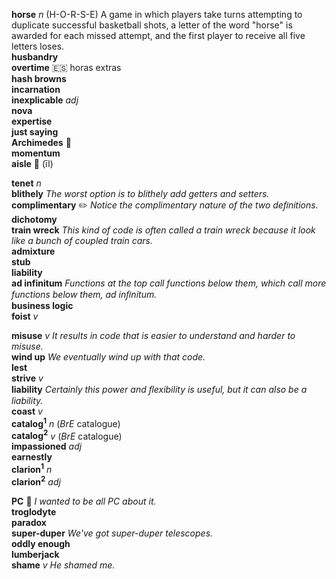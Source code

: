 __horse__ _n_ (H-O-R-S-E) A game in which players take turns attempting to duplicate successful basketball shots, a letter of the word "horse" is awarded for each missed attempt, and the first player to receive all five letters loses.  
__husbandry__  
__overtime__ :es: horas extras  
__hash browns__  
__incarnation__  
__inexplicable__ _adj_  
__nova__  
__expertise__  
__just saying__  
__Archimedes__ :mega:  
__momentum__  
__aisle__ :mega: (īl)  

__tenet__ _n_  
__blithely__ _The worst option is to blithely add getters and setters._  
__complimentary__ :pencil2: _Notice the complimentary nature of the two deﬁnitions._  
__dichotomy__  
__train wreck__ _This kind of code is often called a train wreck because it look like a bunch of coupled train cars._  
__admixture__  
__stub__  
__liability__  
__ad infinitum__ _Functions at the top call functions below them, which call more functions below them, ad inﬁnitum._  
__business logic__  
__foist__ _v_  

__misuse__ _v_ _It results in code that is easier to understand and harder to misuse._  
__wind up__ _We eventually wind up with that code._  
__lest__  
__strive__ _v_  
__liability__ _Certainly this power and ﬂexibility is useful, but it can also be a liability._  
__coast__ _v_  
__catalog<sup>1</sup>__ _n_ (_BrE_ catalogue)  
__catalog<sup>2</sup>__ _v_ (_BrE_ catalogue)  
__impassioned__ _adj_  
__earnestly__  
__clarion<sup>1</sup>__ _n_  
__clarion<sup>2</sup>__ _adj_  

__PC__ :dart: _I wanted to be all PC about it._  
__troglodyte__  
__paradox__  
__super-duper__ _We've got super-duper telescopes._  
__oddly enough__  
__lumberjack__  
__shame__ _v_ _He shamed me._  
